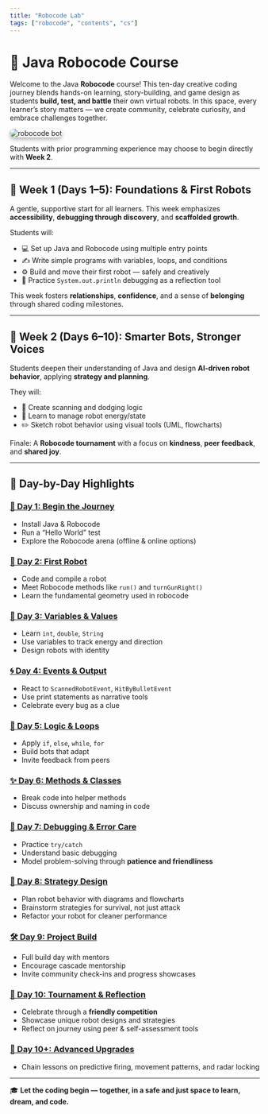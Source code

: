 ```yaml
---
title: "Robocode Lab"
tags: ["robocode", "contents", "cs"]
---
```


# 🤖 Java Robocode Course

Welcome to the Java **Robocode** course! This ten-day creative coding journey blends hands-on learning, story-building, and game design as students **build, test, and battle** their own virtual robots. In this space, every learner’s story matters — we create community, celebrate curiosity, and embrace challenges together.

<img src="/images/low/robocode/robocode_intro.webp" alt="robocode bot" style="border-radius: 12px; box-shadow: 0 4px 8px rgba(0, 0, 0, 0.3);">

Students with prior programming experience may choose to begin directly with **Week 2**.

---

## 🌱 Week 1 (Days 1–5): Foundations & First Robots

A gentle, supportive start for all learners. This week emphasizes **accessibility**, **debugging through discovery**, and **scaffolded growth**.

Students will:

- 💻 Set up Java and Robocode using multiple entry points
- ✍️ Write simple programs with variables, loops, and conditions
- ⚙️ Build and move their first robot — safely and creatively
- 📃 Practice `System.out.println` debugging as a reflection tool

This week fosters **relationships**, **confidence**, and a sense of **belonging** through shared coding milestones.

---

## 🤝 Week 2 (Days 6–10): Smarter Bots, Stronger Voices

Students deepen their understanding of Java and design **AI-driven robot behavior**, applying **strategy and planning**.

They will:

- 🎯 Create scanning and dodging logic
- 🧠 Learn to manage robot energy/state
- ✏️ Sketch robot behavior using visual tools (UML, flowcharts)

Finale: A **Robocode tournament** with a focus on **kindness**, **peer feedback**, and **shared joy**.

---

## 📆 Day-by-Day Highlights

### [🧭 Day 1: Begin the Journey](/robocode/Day-1/00_java_intro)

- Install Java & Robocode
- Run a “Hello World” test
- Explore the Robocode arena (offline & online options)

### [🤖 Day 2: First Robot](/robocode/Day-2/00_robocode_intro)

- Code and compile a robot
- Meet Robocode methods like `run()` and `turnGunRight()`
- Learn the fundamental geometry used in robocode

### [🌿 Day 3: Variables & Values](/robocode/Day-3/00_variables_and_datatypes)

- Learn `int`, `double`, `String`
- Use variables to track energy and direction
- Design robots with identity

### [🌀 Day 4: Events & Output](/robocode/Day-4/00_system_out_debugging)

- React to `ScannedRobotEvent`, `HitByBulletEvent`
- Use print statements as narrative tools
- Celebrate every bug as a clue

### [🔁 Day 5: Logic & Loops](/robocode/Day-5/00_boolean_basics)

- Apply `if`, `else`, `while`, `for`
- Build bots that adapt
- Invite feedback from peers

### [✨ Day 6: Methods & Classes](/robocode/Day-6/00_methods_and_classes)

- Break code into helper methods
- Discuss ownership and naming in code

### [🧯 Day 7: Debugging & Error Care](/robocode/Day-7/00_try_catch)

- Practice `try/catch`
- Understand basic debugging
- Model problem-solving through **patience and friendliness**

### [📐 Day 8: Strategy Design](/robocode/Day-8/00_hit_reaction_plan)

- Plan robot behavior with diagrams and flowcharts
- Brainstorm strategies for survival, not just attack
- Refactor your robot for cleaner performance

### [🛠️ Day 9: Project Build](/robocode/Day-9/index)

- Full build day with mentors
- Encourage cascade mentorship
- Invite community check-ins and progress showcases

### [🌈 Day 10: Tournament & Reflection](/robocode/Day-10/index)

- Celebrate through a **friendly competition**
- Showcase unique robot designs and strategies
- Reflect on journey using peer & self-assessment tools

### [🚀 Day 10+: Advanced Upgrades](/robocode/Day-10+/index)

- Chain lessons on predictive firing, movement patterns, and radar locking

---

🎓 **Let the coding begin — together, in a safe and just space to learn, dream, and code.**
